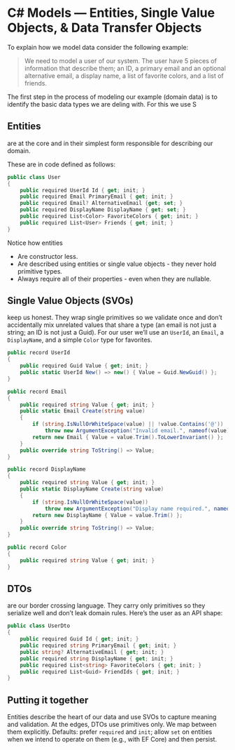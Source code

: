# C# Models — Entities, Single Value Objects, & Data Transfer Objects

To explain how we model data consider the following example:

> We need to model a user of our system. The user have 5 pieces of information that describe them; an ID, a primary email and an optional alternative email, a display name, a list of favorite colors, and a list of friends.

The first step in the process of modeling our example (domain data) is to identify the basic data types we are deling with. For this we use S
## Entities
are at the core and in their simplest form responsible for describing our domain.

These are in code defined as follows:
```csharp
public class User
{
    public required UserId Id { get; init; }
    public required Email PrimaryEmail { get; init; }
    public required Email? AlternativeEmail {get; set; }
    public required DisplayName DisplayName { get; set; }
    public required List<Color> FavoriteColors { get; init; }
    public required List<User> Friends { get; init; }
}
```

Notice how entities
* Are constructor less.
* Are described using entities or single value objects - they never hold primitive types.
* Always require all of their properties - even when they are nullable.

## Single Value Objects (SVOs)
keep us honest. They wrap single primitives so we validate once and don’t accidentally mix unrelated values that share a type (an email is not just a string; an ID is not just a Guid). For our user we’ll use an `UserId`, an `Email`, a `DisplayName`, and a simple `Color` type for favorites.

```csharp
public record UserId
{
    public required Guid Value { get; init; }
    public static UserId New() => new() { Value = Guid.NewGuid() };
}

public record Email
{
    public required string Value { get; init; }
    public static Email Create(string value)
    {
        if (string.IsNullOrWhiteSpace(value) || !value.Contains('@'))
            throw new ArgumentException("Invalid email.", nameof(value));
        return new Email { Value = value.Trim().ToLowerInvariant() };
    }
    public override string ToString() => Value;
}

public record DisplayName
{
    public required string Value { get; init; }
    public static DisplayName Create(string value)
    {
        if (string.IsNullOrWhiteSpace(value))
            throw new ArgumentException("Display name required.", nameof(value));
        return new DisplayName { Value = value.Trim() };
    }
    public override string ToString() => Value;
}

public record Color
{
    public required string Value { get; init; }
}
```

## DTOs
are our border crossing language. They carry only primitives so they serialize well and don’t leak domain rules. Here’s the user as an API shape:

```csharp
public class UserDto
{
    public required Guid Id { get; init; }
    public required string PrimaryEmail { get; init; }
    public string? AlternativeEmail { get; init; }
    public required string DisplayName { get; init; }
    public required List<string> FavoriteColors { get; init; }
    public required List<Guid> FriendIds { get; init; }
}
```

## Putting it together
Entities describe the heart of our data and use SVOs to capture meaning and validation. At the edges, DTOs use primitives only. We map between them explicitly. Defaults: prefer `required` and `init`; allow `set` on entities when we intend to operate on them (e.g., with EF Core) and then persist.

